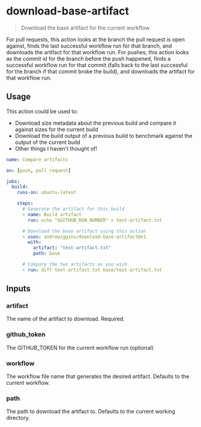 # download-base-artifact

> Download the base artifact for the current workflow.

For pull requests, this action looks at the branch the pull request is open against, finds the last successful workflow run for that branch, and downloads the artifact for that workflow run. For pushes, this action looks as the commit id for the branch before the push happened, finds a successful workflow run for that commit (falls back to the last successful for the branch if that commit broke the build), and downloads the artifact for that workflow run.


## Usage

This action could be used to:

* Download size metadata about the previous build and compare it against sizes for the current build
* Download the build output of a previous build to benchmark against the output of the current build
* Other things I haven't thought of!

```yaml
name: Compare artifacts

on: [push, pull_request]

jobs:
  build:
    runs-on: ubuntu-latest

    steps:
      # Generate the artifact for this build
      - name: Build artifact
        run: echo "$GITHUB_RUN_NUMBER" > test-artifact.txt

      # Download the base artifact using this action
      - uses: andrewiggins/download-base-artifact@v1
        with:
          artifact: "test-artifact.txt"
          path: base

      # Compare the two artifacts as you wish
      - run: diff test-artifact.txt base/test-artifact.txt
```

## Inputs

### artifact

The name of the artifact to download. Required.

### github_token

The GITHUB_TOKEN for the current workflow run (optional)

### workflow

The workflow file name that generates the desired artifact. Defaults to the current workflow.

### path

The path to download the artifact to. Defaults to the current working directory.
